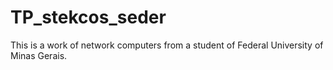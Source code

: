 # TP_stekcos_seder
This is a work of network computers from a student of Federal University of Minas Gerais.
